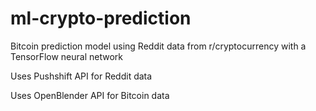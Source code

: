 # ml-crypto-prediction

Bitcoin prediction model using Reddit data from r/cryptocurrency with a TensorFlow neural network

Uses Pushshift API for Reddit data

Uses OpenBlender API for Bitcoin data